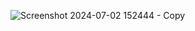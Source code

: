 ![Screenshot 2024-07-02 152444 - Copy](https://github.com/PoojaMurthy03/Sign_Language_Detection/assets/166392655/9109889d-85aa-4408-9795-96a35150baa2)
